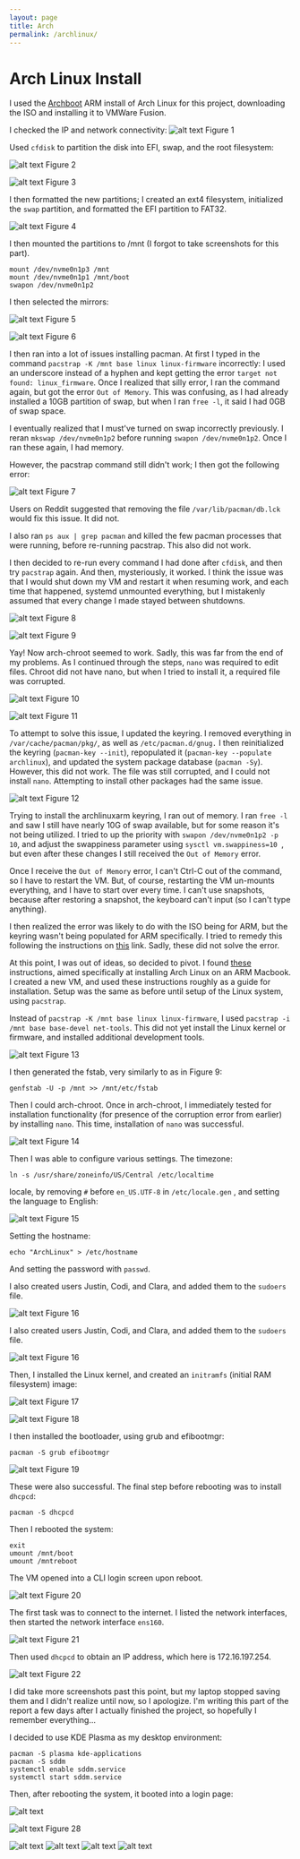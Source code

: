 ```yaml
---
layout: page
title: Arch
permalink: /archlinux/
---
```


# Arch Linux Install

I used the [Archboot](https://release.archboot.com/aarch64/2024.09/iso/) ARM install of Arch Linux for this project, downloading the ISO and installing it to VMWare Fusion.

I checked the IP and network connectivity:
![alt text](<Screenshot 2024-11-03 at 1.42.34 PM.png>)
Figure 1

Used `cfdisk` to partition the disk into EFI, swap, and the root filesystem:

![alt text](<Screenshot 2024-11-03 at 2.05.56 PM.png>)
Figure 2

![alt text](<Screenshot 2024-11-03 at 2.11.24 PM.png>)
Figure 3

I then formatted the new partitions; I created an ext4 filesystem, initialized the `swap` partition, and formatted the EFI partition to FAT32.

![alt text](<Screenshot 2024-11-03 at 2.28.44 PM.png>)
Figure 4

I then mounted the partitions to /mnt (I forgot to take screenshots for this part).

```
mount /dev/nvme0n1p3 /mnt
mount /dev/nvme0n1p1 /mnt/boot
swapon /dev/nvme0n1p2
```

I then selected the mirrors:

![alt text](<Screenshot 2024-11-03 at 2.35.44 PM.png>)
Figure 5

![alt text](<Screenshot 2024-11-03 at 2.47.02 PM.png>)
Figure 6

I then ran into a lot of issues installing pacman. At first I typed in the command `pacstrap -K /mnt base linux linux-firmware` incorrectly: I used an underscore instead of a hyphen and kept getting the error `target not found: linux_firmware`. Once I realized that silly error, I ran the command again, but got the error `Out of Memory`. This was confusing, as I had already installed a 10GB partition of swap, but when I ran `free -l`, it said I had 0GB of swap space.

I eventually realized that I must've turned on swap incorrectly previously. I reran `mkswap /dev/nvme0n1p2` before running `swapon /dev/nvme0n1p2`. Once I ran these again, I had memory. 

However, the pacstrap command still didn't work; I then got the following error: 

![alt text](<Screenshot 2024-11-17 at 1.14.22 PM.png>)
Figure 7

Users on Reddit suggested that removing the file `/var/lib/pacman/db.lck` would fix this issue. It did not.

I also ran `ps aux | grep pacman` and killed the few pacman processes that were running, before re-running pacstrap. This also did not work.

I then decided to re-run every command I had done after `cfdisk`, and then try `pacstrap` again. And then, mysteriously, it worked. I think the issue was that I would shut down my VM and restart it when resuming work, and each time that happened, systemd unmounted everything, but I mistakenly assumed that every change I made stayed between shutdowns.

![alt text](<Screenshot 2024-11-17 at 1.29.50 PM.png>)
Figure 8

![alt text](<Screenshot 2024-11-17 at 1.35.39 PM.png>)
Figure 9

Yay! Now arch-chroot seemed to work. Sadly, this was far from the end of my problems. As I continued through the steps, `nano` was required to edit files. Chroot did not have nano, but when I tried to install it, a required file was corrupted.

![alt text](<Screenshot 2024-11-17 at 2.08.28 PM.png>)
Figure 10

![alt text](<Screenshot 2024-11-17 at 2.15.18 PM.png>)
Figure 11

To attempt to solve this issue, I updated the keyring. I removed everything in `/var/cache/pacman/pkg/`, as well as `/etc/pacman.d/gnug.` I then reinitialized the keyring (`pacman-key --init`), repopulated it (`pacman-key --populate archlinux`), and updated the system package database (`pacman -Sy`). However, this did not work. The file was still corrupted, and I could not install `nano`. Attempting to install other packages had the same issue.

![alt text](<Screenshot 2024-11-18 at 4.09.35 AM.png>)
Figure 12

Trying to install the archlinuxarm keyring, I ran out of memory. I ran `free -l` and saw I still have nearly 10G of swap available, but for some reason it's not being utilized. I tried to up the priority with `swapon /dev/nvme0n1p2 -p 10`, and adjust the swappiness parameter using `sysctl vm.swappiness=10 `, but even after these changes I still received the `Out of Memory` error.

Once I receive the `Out of Memory` error, I can't Ctrl-C out of the command, so I have to restart the VM. But, of course, restarting the VM un-mounts everything, and I have to start over every time. I can't use snapshots, because after restoring a snapshot, the keyboard can't input (so I can't type anything).

I then realized the error was likely to do with the ISO being for ARM, but the keyring wasn't being populated for ARM specifically. I tried to remedy this following the instructions on [this](https://archlinuxarm.org/about/package-signing) link. Sadly, these did not solve the error.

At this point, I was out of ideas, so decided to pivot. I found [these](https://www.infinitescript.com/2022/12/install-arch-linux-arm-on-macbooks-with-apple-silicon/) instructions, aimed specifically at installing Arch Linux on an ARM Macbook. I created a new VM, and used these instructions roughly as a guide for installation. Setup was the same as before until setup of the Linux system, using `pacstrap`.

Instead of `pacstrap -K /mnt base linux linux-firmware`, I used `pacstrap -i /mnt base base-devel net-tools`. This did not yet install the Linux kernel or firmware, and installed additional development tools.

![alt text](<Screenshot 2024-11-24 at 4.18.05 PM.png>)
Figure 13

I then generated the fstab, very similarly to as in Figure 9:
```
genfstab -U -p /mnt >> /mnt/etc/fstab
```
Then I could arch-chroot. Once in arch-chroot, I immediately tested for installation functionality (for presence of the corruption error from earlier) by installing `nano`. This time, installation of `nano` was successful.

![alt text](<Screenshot 2024-11-24 at 4.20.12 PM.png>)
Figure 14

Then I was able to configure various settings. The timezone:
```
ln -s /usr/share/zoneinfo/US/Central /etc/localtime
```
 locale, by removing `#` before `en_US.UTF-8` in `/etc/locale.gen` , and setting the language to English:

![alt text](<Screenshot 2024-11-24 at 4.23.15 PM.png>)
Figure 15

Setting the hostname:
```
echo "ArchLinux" > /etc/hostname
```
And setting the password with `passwd`.

I also created users Justin, Codi, and Clara, and added them to the `sudoers` file.

![alt text](<Screenshot 2024-11-24 at 6.44.04 PM.png>)
Figure 16

I also created users Justin, Codi, and Clara, and added them to the `sudoers` file.

![alt text](<Screenshot 2024-11-24 at 6.44.04 PM.png>)
Figure 16

Then, I installed the Linux kernel, and created an `initramfs` (initial RAM filesystem) image:

![alt text](<Screenshot 2024-11-24 at 4.26.28 PM.png>)
Figure 17

![alt text](<Screenshot 2024-11-24 at 4.28.01 PM.png>)
Figure 18

I then installed the bootloader, using grub and efibootmgr:
```
pacman -S grub efibootmgr
```
![alt text](<Screenshot 2024-11-24 at 4.31.03 PM.png>)
Figure 19

These were also successful. The final step before rebooting was to install `dhcpcd`:
```
pacman -S dhcpcd
```
Then I rebooted the system:
```
exit
umount /mnt/boot
umount /mntreboot
```

The VM opened into a CLI login screen upon reboot.

![alt text](<Screenshot 2024-11-24 at 5.28.38 PM.png>)
Figure 20

The first task was to connect to the internet. I listed the network interfaces, then started the network interface `ens160`.

![alt text](<Screenshot 2024-11-24 at 5.30.04 PM.png>)
Figure 21

Then used `dhcpcd` to obtain an IP address, which here is 172.16.197.254.

![alt text](<Screenshot 2024-11-24 at 5.31.08 PM.png>)
Figure 22

I did take more screenshots past this point, but my laptop stopped saving them and I didn't realize until now, so I apologize. I'm writing this part of the report a few days after I actually finished the project, so hopefully I remember everything...

I decided to use KDE Plasma as my desktop environment:
``` 
pacman -S plasma kde-applications
pacman -S sddm
systemctl enable sddm.service
systemctl start sddm.service
```

Then, after rebooting the system, it booted into a login page:

![alt text](<Screenshot 2024-11-29 at 5.54.06 PM.png>)

![alt text](<Screenshot 2024-11-26 at 12.31.31 PM.png>)
Figure 28

![alt text](<Screenshot 2024-11-25 at 12.33.33 PM.png>)
![alt text](<Screenshot 2024-11-25 at 12.32.37 PM.png>)
![alt text](<Screenshot 2024-11-25 at 12.11.57 PM.png>)
![alt text](<Screenshot 2024-11-26 at 12.32.48 PM.png>)